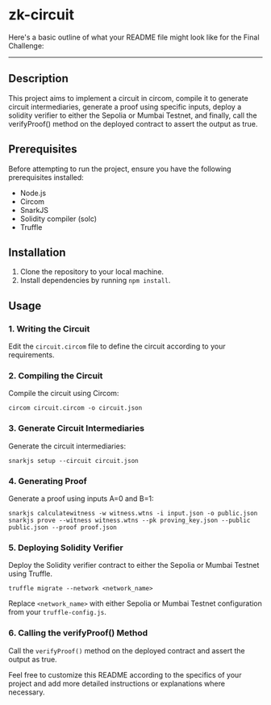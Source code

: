 # zk-circuit

Here's a basic outline of what your README file might look like for the Final Challenge:

---

## Description
This project aims to implement a circuit in circom, compile it to generate circuit intermediaries, generate a proof using specific inputs, deploy a solidity verifier to either the Sepolia or Mumbai Testnet, and finally, call the verifyProof() method on the deployed contract to assert the output as true.

## Prerequisites
Before attempting to run the project, ensure you have the following prerequisites installed:
- Node.js
- Circom
- SnarkJS
- Solidity compiler (solc)
- Truffle

## Installation
1. Clone the repository to your local machine.
2. Install dependencies by running `npm install`.

## Usage
### 1. Writing the Circuit
Edit the `circuit.circom` file to define the circuit according to your requirements.

### 2. Compiling the Circuit
Compile the circuit using Circom:
```
circom circuit.circom -o circuit.json
```

### 3. Generate Circuit Intermediaries
Generate the circuit intermediaries:
```
snarkjs setup --circuit circuit.json
```

### 4. Generating Proof
Generate a proof using inputs A=0 and B=1:
```
snarkjs calculatewitness -w witness.wtns -i input.json -o public.json
snarkjs prove --witness witness.wtns --pk proving_key.json --public public.json --proof proof.json
```

### 5. Deploying Solidity Verifier
Deploy the Solidity verifier contract to either the Sepolia or Mumbai Testnet using Truffle.

```
truffle migrate --network <network_name>
```

Replace `<network_name>` with either Sepolia or Mumbai Testnet configuration from your `truffle-config.js`.

### 6. Calling the verifyProof() Method
Call the `verifyProof()` method on the deployed contract and assert the output as true.


Feel free to customize this README according to the specifics of your project and add more detailed instructions or explanations where necessary.
